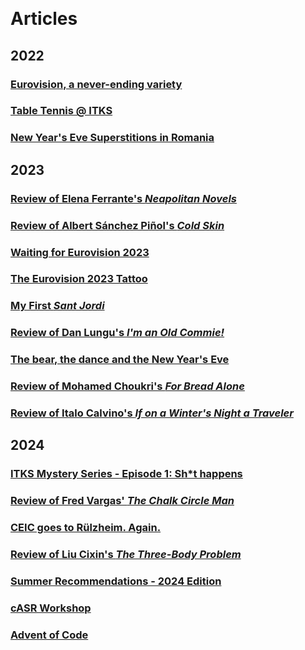 &nbsp;

# Articles

## 2022
### [Eurovision, a never-ending variety](eurovisionANeverEndingVariety.md)
### [Table Tennis @ ITKS](tableTennis@ITKS.md)
### [New Year's Eve Superstitions in Romania](newYearsEveSuperstitionsInRomania.md)

## 2023
### [Review of Elena Ferrante's _Neapolitan Novels_](reviewOfNeapolitanNovels.md)
### [Review of Albert Sánchez Piñol's _Cold Skin_](reviewOfColdSkin.md)
### [Waiting for Eurovision 2023](waitingForEurovision2023.md)
### [The Eurovision 2023 Tattoo](theEurovision2023Tattoo.md)
### [My First _Sant Jordi_](myFirstSantJordi.md)
### [Review of Dan Lungu's _I'm an Old Commie!_](reviewOfImAnOldCommie.md)
### [The bear, the dance and the New Year's Eve](theBearTheDanceAndTheNYE.md)
### [Review of Mohamed Choukri's _For Bread Alone_](reviewOfForBreadAlone.md)
### [Review of Italo Calvino's _If on a Winter's Night a Traveler_](reviewOfIfOnAWintersNightATraveler.md)

## 2024
### [ITKS Mystery Series - Episode 1: Sh*t happens](mysteryEpisode1ShtHappens.md)
### [Review of Fred Vargas' _The Chalk Circle Man_](reviewOfTheChalkCircleMan.md)
### [CEIC goes to Rülzheim. Again.](ceicGoesToRulzheimAgain.md)
### [Review of Liu Cixin's _The Three-Body Problem_](reviewOfTheThreeBodyProblem.md)
### [Summer Recommendations - 2024 Edition](summerRecommendations2024.md)
### [cASR Workshop](cASRWorkshop.md)
### [Advent of Code](adventOfCode.md)
